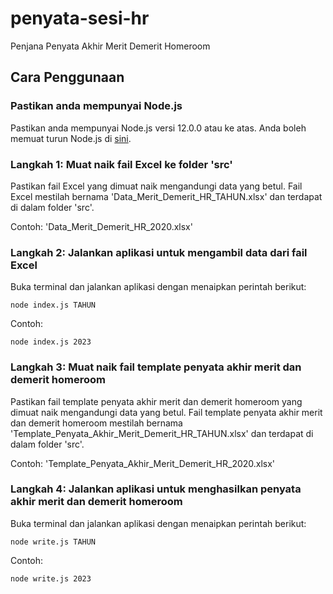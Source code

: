 # penyata-sesi-hr
Penjana Penyata Akhir Merit Demerit Homeroom

## Cara Penggunaan

### Pastikan anda mempunyai Node.js

Pastikan anda mempunyai Node.js versi 12.0.0 atau ke atas. Anda boleh memuat turun Node.js di [sini](https://nodejs.org/en/download/).

### Langkah 1: Muat naik fail Excel ke folder 'src'

Pastikan fail Excel yang dimuat naik mengandungi data yang betul. Fail Excel mestilah bernama 'Data_Merit_Demerit_HR_TAHUN.xlsx' dan terdapat di dalam folder 'src'.

Contoh: 'Data_Merit_Demerit_HR_2020.xlsx'

### Langkah 2: Jalankan aplikasi untuk mengambil data dari fail Excel

Buka terminal dan jalankan aplikasi dengan menaipkan perintah berikut:

```
node index.js TAHUN
```

Contoh: 
```
node index.js 2023
```

### Langkah 3: Muat naik fail template penyata akhir merit dan demerit homeroom

Pastikan fail template penyata akhir merit dan demerit homeroom yang dimuat naik mengandungi data yang betul. Fail template penyata akhir merit dan demerit homeroom mestilah bernama 'Template_Penyata_Akhir_Merit_Demerit_HR_TAHUN.xlsx' dan terdapat di dalam folder 'src'.

Contoh: 'Template_Penyata_Akhir_Merit_Demerit_HR_2020.xlsx'

### Langkah 4: Jalankan aplikasi untuk menghasilkan penyata akhir merit dan demerit homeroom

Buka terminal dan jalankan aplikasi dengan menaipkan perintah berikut:

```
node write.js TAHUN
```

Contoh: 
```
node write.js 2023
```